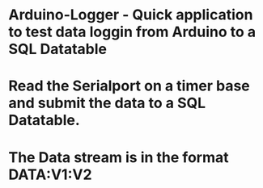 # Arduino-Logger - Quick application to test data loggin from Arduino to a SQL Datatable
# Read the Serialport on a timer base and submit the data to a SQL Datatable.
# The Data stream is in the format DATA:V1:V2
